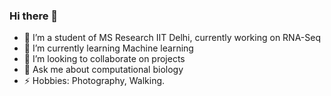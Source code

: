 ### Hi there 👋

- 🔭 I’m a student of MS Research IIT Delhi, currently working on RNA-Seq 
- 🌱 I’m currently learning Machine learning
- 👯 I’m looking to collaborate on projects
- 💬 Ask me about computational biology
- ⚡ Hobbies: Photography, Walking.

<!--
**qnmateen/qnmateen** is a ✨ _special_ ✨ repository because its `README.md` (this file) appears on your GitHub profile.

Here are some ideas to get you started:

- 🔭 I’m currently working on ...
- 🌱 I’m currently learning ...
- 👯 I’m looking to collaborate on ...
- 🤔 I’m looking for help with ...
- 💬 Ask me about ...
- 📫 How to reach me: ...
- 😄 Pronouns: ...
- ⚡ Fun fact: ...
-->
